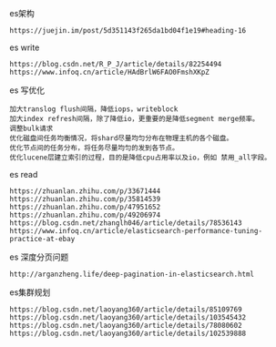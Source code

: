 es架构
    
    https://juejin.im/post/5d351143f265da1bd04f1e19#heading-16
    
es write

    https://blog.csdn.net/R_P_J/article/details/82254494
    https://www.infoq.cn/article/HAdBrlW6FAO0FmshXKpZ
es 写优化
    
    加大translog flush间隔，降低iops，writeblock
    加大index refresh间隔，除了降低io，更重要的是降低segment merge频率。
    调整bulk请求
    优化磁盘间任务均衡情况，将shard尽量均匀分布在物理主机的各个磁盘。
    优化节点间的任务分布，将任务尽量均匀的发到各节点。
    优化lucene层建立索引的过程，目的是降低cpu占用率以及io，例如 禁用_all字段。
es read
    
    https://zhuanlan.zhihu.com/p/33671444
    https://zhuanlan.zhihu.com/p/35814539
    https://zhuanlan.zhihu.com/p/47951652
    https://zhuanlan.zhihu.com/p/49206974
    https://blog.csdn.net/zhanglh046/article/details/78536143
    https://www.infoq.cn/article/elasticsearch-performance-tuning-practice-at-ebay

es 深度分页问题
    
    http://arganzheng.life/deep-pagination-in-elasticsearch.html
    
es集群规划
    
    https://blog.csdn.net/laoyang360/article/details/85109769
    https://blog.csdn.net/laoyang360/article/details/103545432
    https://blog.csdn.net/laoyang360/article/details/78080602
    https://blog.csdn.net/laoyang360/article/details/102539888